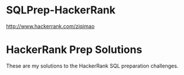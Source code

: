 # SQLPrep-HackerRank

http://www.hackerrank.com/ziqimao

# HackerRank Prep Solutions

These are my solutions to the HackerRank SQL preparation challenges.
